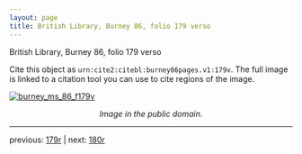 ```yaml
---
layout: page
title: British Library, Burney 86, folio 179 verso
---
```


British Library, Burney 86, folio 179 verso

Cite this object as `urn:cite2:citebl:burney86pages.v1:179v`.  The full image is linked to a citation tool you can use to cite regions of the image.

[![burney_ms_86_f179v](http://www.homermultitext.org/iipsrv?IIIF=/project/homer/pyramidal/deepzoom/citebl/burney86imgs/v1/burney_ms_86_f179v.tif/full/800,/0/default.jpg)](http://www.homermultitext.org/ict2/?urn=urn:cite2:citebl:burney86imgs.v1:burney_ms_86_f179v) 

<p style="text-align: center; font-style: italic;">Image in the public domain.</p>

---

previous: [179r](../179r/) | next: [180r](../180r/)